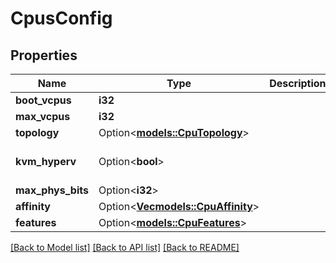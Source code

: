 # CpusConfig

## Properties

Name | Type | Description | Notes
------------ | ------------- | ------------- | -------------
**boot_vcpus** | **i32** |  | 
**max_vcpus** | **i32** |  | 
**topology** | Option<[**models::CpuTopology**](CpuTopology.md)> |  | [optional]
**kvm_hyperv** | Option<**bool**> |  | [optional][default to false]
**max_phys_bits** | Option<**i32**> |  | [optional]
**affinity** | Option<[**Vec<models::CpuAffinity>**](CpuAffinity.md)> |  | [optional]
**features** | Option<[**models::CpuFeatures**](CpuFeatures.md)> |  | [optional]

[[Back to Model list]](../README.md#documentation-for-models) [[Back to API list]](../README.md#documentation-for-api-endpoints) [[Back to README]](../README.md)


